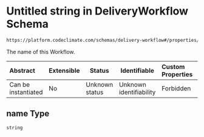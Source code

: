 # Untitled string in DeliveryWorkflow Schema

```txt
https://platform.codeclimate.com/schemas/delivery-workflow#/properties/name
```

The name of this Workflow.


| Abstract            | Extensible | Status         | Identifiable            | Custom Properties | Additional Properties | Access Restrictions | Defined In                                                                                               |
| :------------------ | ---------- | -------------- | ----------------------- | :---------------- | --------------------- | ------------------- | -------------------------------------------------------------------------------------------------------- |
| Can be instantiated | No         | Unknown status | Unknown identifiability | Forbidden         | Allowed               | none                | [DeliveryWorkflow.schema.json\*](../../spec/schemas/DeliveryWorkflow.schema.json "open original schema") |

## name Type

`string`
